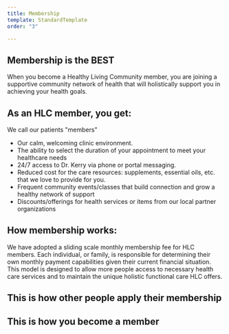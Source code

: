 ```yaml
---
title: Membership
template: StandardTemplate
order: "3"

---
```

<section>

# Membership is the BEST

When you become a Healthy Living Community member, you are joining a supportive community network of health that will holistically support you in achieving your health goals. 

## As an HLC member, you get:

We call our patients "members"

* Our calm, welcoming clinic environment.
* The ability to select the duration of your appointment to meet your healthcare needs
* 24/7 access to Dr. Kerry via phone or portal messaging.
* Reduced cost for the care resources: supplements, essential oils, etc. that we love to provide for you.
* Frequent community events/classes that build connection and grow a healthy network of support
* Discounts/offerings for health services or items from our local partner organizations 

## How membership works:

We have adopted a sliding scale monthly membership fee for HLC members. Each individual, or family, is responsible for determining their own monthly payment capabilities given their current financial situation. This model is designed to allow more people access to necessary health care services and to maintain the unique holistic functional care HLC offers.

## This is how other people apply their membership

## This is how you become a member

</section>